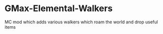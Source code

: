 # GMax-Elemental-Walkers
MC mod which adds various walkers which roam the world and drop useful items
